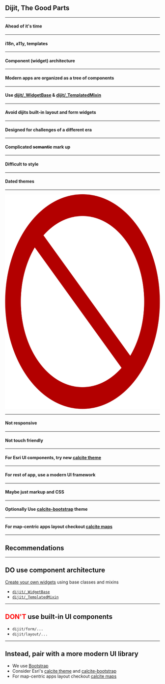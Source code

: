 ## Dijit, The Good Parts

---

<!-- .slide: data-background="img/binoculars-7271415680_b64ecd8752_z.jpg" -->
#### Ahead of it's time

---

<!-- .slide: data-background="img/binoculars-7271415680_b64ecd8752_z.jpg" -->
#### i18n, a11y, templates

---

<!-- .slide: data-background="img/legos-2253657555_9306374c9f_z.jpg" -->
#### Component (widget) architecture

---

<!-- .slide: data-background="img/app-components.png" -->
#### Modern apps are organized as a tree of components

---

<!-- .slide: data-background="img/lego-jeep.jpg" -->
#### Use [dijit/_WidgetBase](http://dojotoolkit.org/documentation/tutorials/1.10/understanding_widgetbase/) & [dijit/_TemplatedMixin](http://dojotoolkit.org/documentation/tutorials/1.10/templated/)

---

<!-- .slide: data-background="img/claro-theme.png" -->
#### <i class="fa fa-exclamation-triangle"></i> Avoid dijits built-in layout and form widgets

---

<!-- .slide: data-background-color="#fff" data-background="img/internet_explorer_logo_6.png" data-background-size="700px" -->
#### Designed for challenges of a different era

---

<!-- .slide: data-background="img/dijit-markup.png" -->
#### Complicated ~~semantic~~ mark up

---

<!-- .slide: data-background="img/dijit-markup.png" -->
#### Difficult to style

---

<!-- .slide: data-background="img/claro-theme.png" -->
#### Dated themes

---

<!-- .slide: data-background="img/phone-16981803257_4bcd3c45dc_z.jpg" -->

<img src="img/2000px-ProhibitionSign2.svg.png" height="700" class="transparent" />

---

<!-- .slide: data-background="img/phone-16981803257_4bcd3c45dc_z.jpg" -->
#### Not responsive

---

<!-- .slide: data-background="img/phone-16981803257_4bcd3c45dc_z.jpg" -->
#### Not touch friendly

---

<!-- .slide: data-background="img/calcite-theme.png" -->
#### For Esri UI components, try new [calcite theme](https://blogs.esri.com/esri/arcgis/2016/03/04/arcgis-api-for-javascript-version-3-16-released/)

---

<!-- .slide: data-background="img/icon-bootstrap.png" data-background-size="650px" -->
#### For rest of app, use a modern UI framework

---

<!-- .slide: data-background="img/icon-bootstrap.png" data-background-size="650px" -->
#### Maybe just markup and CSS

---

<!-- .slide: data-background="img/calcite-bootstrap.png" -->
#### Optionally Use [calcite-bootstrap](http://esri.github.io/calcite-bootstrap/) theme

---

<!-- .slide: data-background="img/calcite-maps.png" -->
#### For map-centric apps layout checkout [calcite maps](http://esri.github.io/calcite-maps/index.html)

---

<!-- .slide: data-background="reveal.js/img/bg-3.png" -->
## Recommendations 

---

<!-- .slide: data-background="reveal.js/img/bg-3.png" -->
## DO use component architecture 

[Create your own widgets](https://developers.arcgis.com/javascript/jshelp/intro_custom_dijit.html) using base classes and mixins
- <i class="fa fa-thumbs-up"></i> [`dijit/_WidgetBase`](http://dojotoolkit.org/documentation/tutorials/1.10/understanding_widgetbase/)
- <i class="fa fa-thumbs-up"></i> [`dijit/_TemplatedMixin`](http://dojotoolkit.org/documentation/tutorials/1.10/templated/)

---

<!-- .slide: data-background="reveal.js/img/bg-3.png" -->
## <span style="color: red">DON'T</span> use built-in UI components
- <i class="fa fa-thumbs-down"></i> `dijit/form/...`
- <i class="fa fa-thumbs-down"></i> `dijit/layout/...`

---

<!-- .slide: data-background="reveal.js/img/bg-3.png" -->
## Instead, pair with a more modern UI library
- <i class="fa fa-thumbs-up"></i> We use [Bootstrap](http://getbootstrap.com/)
- <i class="fa fa-thumbs-up"></i> Consider Esri's [calcite theme](https://blogs.esri.com/esri/arcgis/2016/03/04/arcgis-api-for-javascript-version-3-16-released/) and [calcite-bootstrap](http://esri.github.io/calcite-bootstrap/)
- <i class="fa fa-thumbs-up"></i> For map-centric apps layout checkout [calcite maps](http://esri.github.io/calcite-maps/index.html)
